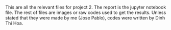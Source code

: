 This are all the relevant files for project 2.
The report is the jupyter notebook file. The rest of files are images or raw codes used to get the results. Unless stated that they were made by me (Jose Pablo), codes were written by Dinh Thi Hoa.
